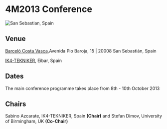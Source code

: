 # 4M2013 Conference

![San Sebastian, Spain](/sites/www.4m-association.org/files/san-sebastian1.jpg)

## Venue

[Barceló Costa Vasca](http://www.barcelo.com/BarceloHotels/en_GB/hotels/Spain/San-Sebastian/hotel-barcelo-costa-vasca/practical-information.aspx),Avenida Pio Baroja, 15 | 20008 San Sebastián, Spain

[IK4-TEKNIKER](http://www.tekniker.es/en/tekniker/como_llegar/), Eibar, Spain
<!--break-->
## Dates

The main conference programme takes place from 8th - 10th October 2013

## Chairs

Sabino Azcarate, IK4-TEKNIKER, Spain **(Chair)**
and Stefan Dimov, University of Birmingham, UK **(Co-Chair)**